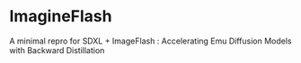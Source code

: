 # ImagineFlash
A minimal repro for SDXL + ImageFlash : Accelerating Emu Diffusion Models with Backward Distillation 
